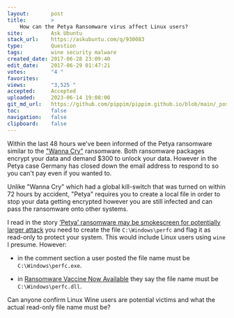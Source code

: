 ```yaml
---
layout:       post
title:        >
    How can the Petya Ransomware virus affect Linux users?
site:         Ask Ubuntu
stack_url:    https://askubuntu.com/q/930083
type:         Question
tags:         wine security malware
created_date: 2017-06-28 23:09:40
edit_date:    2017-06-29 01:47:21
votes:        "4 "
favorites:    
views:        "3,525 "
accepted:     Accepted
uploaded:     2023-06-14 19:08:00
git_md_url:   https://github.com/pippim/pippim.github.io/blob/main/_posts/2017/2017-06-28-How-can-the-Petya-Ransomware-virus-affect-Linux-users_.md
toc:          false
navigation:   false
clipboard:    false
---
```


Within the last 48 hours we've been informed of the Petya ransomware similar to the ["Wanna Cry"][1] ransomware. Both ransomware packages encrypt your data and demand $300 to unlock your data. However in the Petya case Germany has closed down the email address to respond to so you can't pay even if you wanted to.

Unlike "Wanna Cry" which had a global kill-switch that was turned on within 72 hours by accident, "Petya" requires you to create a local file in order to stop your data getting encrypted however you are still infected and can pass the ransomware onto other systems.

I read in the story [‘Petya’ ransomware may be smokescreen for potentially larger attack][2] you need to create the file `C:\Windows\perfc` and flag it as read-only to protect your system. This would include Linux users using `wine` I presume. However:

- in the comment section a user posted the file name must be `C:\Windows\perfc.exe`.

- in [Ransomware Vaccine Now Available][3] they say the file name must be `C:\Windows\perfc.dll`.

Can anyone confirm Linux Wine users are potential victims and what the actual read-only file name must be?


  [1]: https://askubuntu.com/questions/914623/what-is-the-wanna-cry-ransomwares-possible-impact-on-linux-users
  [2]: https://www.rt.com/viral/394420-petya-smokescreen-larger-attack/
  [3]: https://www.infosecurity-magazine.com/news/petya-ransomware-vaccine-now/
